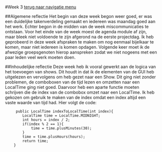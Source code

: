 #Week 3
[terug naar navigatie menu](Portfolio.md)

##Algemene reflectie
Het begin van deze week begon weer goed, er was een duidelijke takenverdeling gemaakt en iedereen was maandag goed aan het werk.
Echter begon in de midden van de week miscommunicaties te ontstaan. Voor het einde van de week moest de agenda module af zijn, maar bleek niet voldoende te zijn afgerond na de eerste projectdag.
Ik heb geprobeerd in deze week afspraken te maken om nog eenmaal bijelkaar te komen, maar niet iedereen is komen opdagen. 
Volgende keer moet ik de afwezige groepsgenoten hierop aanspreken zodat we niet nogeens met een paar leden veel werk moeten doen.

##Inhoudelijke reflectie
Deze week heb ik vooral gewerkt aan de logica van het toevoegen van shows. 
Dit houdt in dat ik de elementen van de GUI heb uitgelezen en vervolgens om heb gezet naar een Show.
Dit ging niet zonder problemen, de comboboxen van de tijd lezen en omzetten naar een LocalTime ging niet goed.
Daarvoor heb een aparte functie moeten schrijven die de index van de combobox omzet naar een LocalTime.
Ik heb gekozen om gebruik te maken van de index omdat een index altijd een vaste waarde van tijd had.
Hier volgt de code:  
```
     public LocalTime indexToLocalTime(int index){
        LocalTime time = LocalTime.MIDNIGHT;
        int hours = index / 2;
        if(index % 2 == 1){
            time = time.plusMinutes(30);
        }
        time = time.plusHours(hours);
        return time;
    }
   ```
   
    

